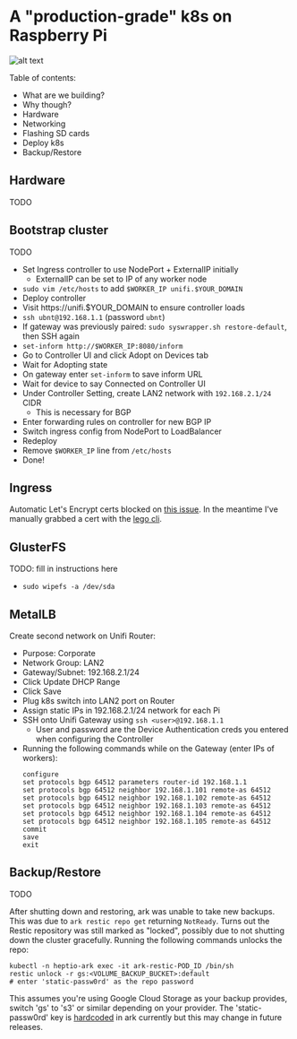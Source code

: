 # A "production-grade" k8s on Raspberry Pi

![alt text](https://storage.googleapis.com/ansible-assets/raspberry-pi.jpg "Hardware Pic")

Table of contents:
- What are we building?
- Why though?
- Hardware
- Networking
- Flashing SD cards
- Deploy k8s
- Backup/Restore

## Hardware

TODO

## Bootstrap cluster

TODO

- Set Ingress controller to use NodePort + ExternalIP initially
  - ExternalIP can be set to IP of any worker node
- `sudo vim /etc/hosts` to add `$WORKER_IP unifi.$YOUR_DOMAIN`
- Deploy controller
- Visit https://unifi.$YOUR_DOMAIN to ensure controller loads
- `ssh ubnt@192.168.1.1` (password `ubnt`)
- If gateway was previously paired: `sudo syswrapper.sh restore-default`, then SSH again
- `set-inform http://$WORKER_IP:8080/inform`
- Go to Controller UI and click Adopt on Devices tab
- Wait for Adopting state
- On gateway enter `set-inform` to save inform URL
- Wait for device to say Connected on Controller UI
- Under Controller Setting, create LAN2 network with `192.168.2.1/24` CIDR
  - This is necessary for BGP
- Enter forwarding rules on controller for new BGP IP
- Switch ingress config from NodePort to LoadBalancer
- Redeploy
- Remove `$WORKER_IP` line from `/etc/hosts`
- Done!

## Ingress

Automatic Let's Encrypt certs blocked on [this issue](https://github.com/jetstack/cert-manager/pull/780).
In the meantime I've manually grabbed a cert with the [lego cli](https://github.com/xenolf/lego).

## GlusterFS

TODO: fill in instructions here

- `sudo wipefs -a /dev/sda`

## MetalLB

Create second network on Unifi Router:
- Purpose: Corporate
- Network Group: LAN2
- Gateway/Subnet: 192.168.2.1/24
- Click Update DHCP Range
- Click Save
- Plug k8s switch into LAN2 port on Router
- Assign static IPs in 192.168.2.1/24 network for each Pi
- SSH onto Unifi Gateway using `ssh <user>@192.168.1.1`
  - User and password are the Device Authentication creds you entered when
    configuring the Controller
- Running the following commands while on the Gateway (enter IPs of workers):
  ```
  configure
  set protocols bgp 64512 parameters router-id 192.168.1.1
  set protocols bgp 64512 neighbor 192.168.1.101 remote-as 64512
  set protocols bgp 64512 neighbor 192.168.1.102 remote-as 64512
  set protocols bgp 64512 neighbor 192.168.1.103 remote-as 64512
  set protocols bgp 64512 neighbor 192.168.1.104 remote-as 64512
  set protocols bgp 64512 neighbor 192.168.1.105 remote-as 64512
  commit
  save
  exit
  ```

## Backup/Restore

TODO

After shutting down and restoring, ark was unable to take new backups.
This was due to `ark restic repo get` returning `NotReady`.
Turns out the Restic repository was still marked as "locked", possibly
due to not shutting down the cluster gracefully.
Running the following commands unlocks the repo:

```
kubectl -n heptio-ark exec -it ark-restic-POD_ID /bin/sh
restic unlock -r gs:<VOLUME_BACKUP_BUCKET>:default
# enter 'static-passw0rd' as the repo password
```

This assumes you're using Google Cloud Storage as your backup provides,
switch 'gs' to 's3' or similar depending on your provider.
The 'static-passw0rd' key is [hardcoded](https://github.com/heptio/ark/blob/9f72cf9c614bb4dc02dfacae08c9dcd11fbb5eaa/pkg/restic/repository_keys.go#L33)
in ark currently but this may change in future releases.
